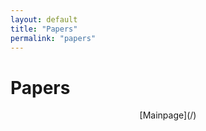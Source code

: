 ```yaml
---
layout: default
title: "Papers"
permalink: "papers"
---
```


# Papers

<div style="text-align: center;" markdown="1"> [Mainpage](/) 
</div>  